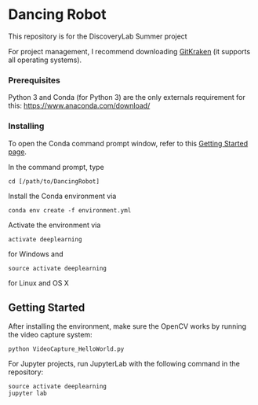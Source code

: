 # Dancing Robot

This repository is for the DiscoveryLab Summer project

For project management, I recommend downloading [GitKraken](https://www.gitkraken.com/) (it supports all operating systems).

### Prerequisites

Python 3 and Conda (for Python 3) are the only externals requirement for this: https://www.anaconda.com/download/

### Installing

To open the Conda command prompt window, refer to this [Getting Started page](https://conda.io/docs/user-guide/getting-started.html).

In the command prompt, type

```
cd [/path/to/DancingRobot]
```

Install the Conda environment via

```
conda env create -f environment.yml
```

Activate the environment via

```
activate deeplearning
```

for Windows and 

```
source activate deeplearning
```

for Linux and OS X


## Getting Started

After installing the environment, make sure the OpenCV works by running the video capture system:

```
python VideoCapture_HelloWorld.py
```

For Jupyter projects, run JupyterLab with the following command in the repository:

```
source activate deeplearning
jupyter lab
```


